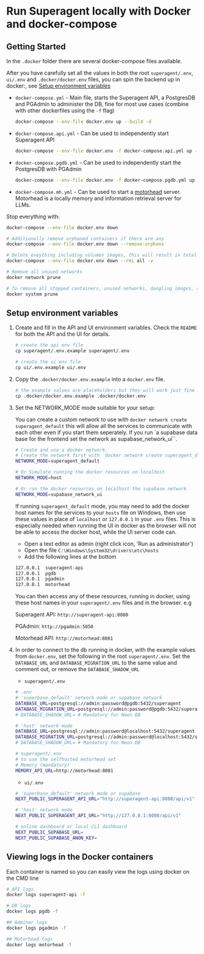 # Run Superagent locally with Docker and docker-compose

## Getting Started

In the `.docker` folder there are several docker-compose files available.

After you have carefully set all the values in both the root `superagent/.env`, `ui/.env` and `.docker/docker.env` files, you can spin the backend up in docker:, see [Setup environment variables](#setup-environment-variables)

- `docker-compose.yml` - Main file, starts the Superagent API, a PostgresDB and PGAdmin to administer the DB, fine for most use cases (combine with other dockerfiles using the `-f` flag)
  
  ``` bash
  docker-compose --env-file docker.env up --build -d
  ```

- `docker-compose.api.yml` - Can be used to independently start Superagent API

  ``` bash
  docker-compose --env-file docker.env -f docker-compose.api.yml up --build -d
  ```

- `docker-compose.pgdb.yml` - Can be used to independently start the PostgresDB with PGAdmin

  ``` bash
  docker-compose --env-file docker.env -f docker-compose.pgdb.yml up --build -d
  ```

- `docker-compose.mh.yml` - Can be used to start a [motorhead](https://github.com/getmetal/motorhead) server. Motorhead is a locally memory and information retrieval server for LLMs.

Stop everything with:

``` bash
docker-compose --env-file docker.env down

# Additionally remove orphaned containers if there are any
docker-compose --env-file docker.env down --remove-orphans

# Delete eveything including volumes images, this will result in total data loss
docker-compose --env-file docker.env down --rmi all -v

# Remove all unused networks
docker network prune

# To remove all stopped containers, unused networks, dangling images, and build cache, you can use:
docker system prune
```

## Setup environment variables

1. Create and fill in the API and UI environment variables. Check the `README` for both the API and the UI for details.

   ``` bash
   # create the api env file
   cp superagent/.env.example superagent/.env

   # create the ui env file
   cp ui/.env.example ui/.env
   ```

2. Copy the `.docker/docker.env.example` into a `docker.env` file.

   ``` bash
   # the example values are placeholders but they will work just fine locally.
   cp .docker/docker.env.example .docker/docker.env
   ```

3. Set the NETWORK_MODE mode suitable for your setup:

   You can create a custom network to use with `docker network create superagent_default` this will allow all the services to communicate with each other even if you start them seperately. If you run `a supabase data base for the frontend set the network as supabase_network_ui``.

   ``` bash
   # Create and use a docker network.
   # Create the network first with `docker network create superagent_default`
   NETWORK_MODE=superagent_default

   # Or Simulate running the docker resources on localhost
   NETWORK_MODE=host

   # Or run the docker resources on localhost the supabase network
   NETWORK_MODE=supabase_network_ui 
   ```

   If running `superagent_default` mode, you may need to add the docker host names for the services to your `hosts` file on Windows, then use these values in place of `localhost` or `127.0.0.1` in your `.env` files. This is especially needed when running the UI in docker as the browser will not be able to access the docker host, while the UI server code can.

   - Open a text editor as admin (right click icon, 'Run as administrator')
   - Open the file `C:\Windows\System32\drivers\etc\hosts`
   - Add the following lines at the bottom

   ``` bash
   127.0.0.1  superagent-api
   127.0.0.1  pgdb
   127.0.0.1  pgadmin
   127.0.0.1  motorhead
   ```

   You can then access any of these resources, running in docker, using these host names in your `superagent/.env` files and in the browser. e.g

   Superagent API: `http://superagent-api:8080`

   PGAdmin: `http://pgadmin:5050`

   Motorhead API: `http://motorhead:8081`

4. In order to connect to the db running in docker, with the example values from `docker.env`, set the following in the root `superagent/.env`. Set the `DATABASE_URL` and `DATABASE_MIGRATION_URL` to the same value and comment out, or remove the `DATABASE_SHADOW_URL`

   - `superagent/.env`

    ``` bash
    # .env
    # 'superbase_default' network mode or supabase network
    DATABASE_URL=postgresql://admin:password@pgdb:5432/superagent
    DATABASE_MIGRATION_URL=postgresql://admin:password@pgdb:5432/superagent
    # DATABASE_SHADOW_URL= # Mandatory for Neon DB

    # 'host' network mode
    DATABASE_URL=postgresql://admin:password@localhost:5432/superagent
    DATABASE_MIGRATION_URL=postgresql://admin:password@localhost:5432/superagent
    # DATABASE_SHADOW_URL= # Mandatory for Neon DB
    ```

    ``` bash
    # superagent/.env
    # to use the selfhosted motorhead set
    # Memory (mandatory)
    MEMORY_API_URL=http://motorhead:8081
    ```


    - `ui/.env`

    ``` bash
    # 'superbase_default' network mode or supabase
    NEXT_PUBLIC_SUPERAGENT_API_URL="http://superagent-api:8080/api/v1"

    # 'host' network mode
    NEXT_PUBLIC_SUPERAGENT_API_URL="http://127.0.0.1:8080/api/v1"
    ```

    ``` bash
    # online dashboard or local CLI dashboard
    NEXT_PUBLIC_SUPABASE_URL=
    NEXT_PUBLIC_SUPABASE_ANON_KEY=
    ```

## Viewing logs in the Docker containers

Each container is named so you can easily view the logs using docker on the CMD line

``` bash
# API logs
docker logs superagent-api -f

# DB logs
docker logs pgdb -f

## Adminer logs
docker logs pgadmin -f

## Motorhead logs
docker logs motorhead -f

```

